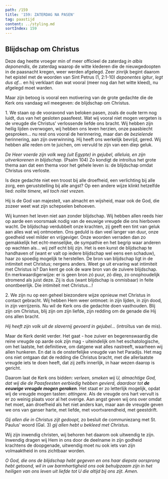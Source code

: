 ```yaml
---
path: /159
title: '159: ZATERDAG NA PASEN'
tag: paastijd
content: ../styling.md
sortIndex: 159
---
```


## Blijdschap om Christus

Deze dag heette vroeger min of meer officieel de zaterdag _in albis deponendis_, de zaterdag waarop de witte klederen die de nieuwgedoopten in de paasnacht kregen, weer werden afgelegd. Zeer zinrijk begint daarom het epistel met de woorden van Sint Petrus (1, 2:1-10) _deponentes igitur_, _legt dus af..._ en hij verklaart dan wat vooral (meer nog dan het witte kleed), nu afgelegd moet warden.

Maar zijn betoog is vooral een motivering van de grote gedachte die de Kerk ons vandaag wil meegeven: de blijdschap om Christus.

1\. We staan op de vooravond van beloken pasen, zoals de oude term nog luidt, dus van het gesloten paasfeest. Wat wij vooral niet mogen vergeten is de vreugde die Christus' verlossende liefde ons bracht. Wij hebben zijn heilig lijden overwogen, wij hebben ons leven herzien, onze paasbiecht gesproken... nu rest ons vooral de herinnering, maar dan de _bezielende_ herinnering, aan zijn overwinning. Hij heeft ons werkelijk bevrijd, gered. Wij hebben alle reden om te juichen, om vervuld te zijn van een diep geluk.

_De Heer voerde zijn volk weg (uit Egypte) in gejubel, alleluia, en zijn uitverkorenen in blijdschap._ (Psalm 104) Zo kondigt de introïtus het grote thema aan dat een thema voor het gehele leven is: de blijdschap omdat Christus ons verloste.

Is deze gedachte niet een troost bij alle droefheid, een verlichting bij alle zorg, een geruststelling bij alle angst? Op een andere wijze klinkt hetzelfde lied: _nolite timere_, _wil toch niet vrezen_.

Hij is de God van majesteit, van almacht en wijsheid, maar ook de God, die zozeer weet wat zijn schepselen behoeven.

Wij kunnen het leven niet aan zonder blijdschap. Wij hebben allen reeds hier op aarde een voorsmaak nodig van de eeuwige vreugde die ons hierboven wacht. De blijdschap verdubbelt onze krachten, zij geeft een tint van geluk aan alles wat wij ontmoeten. Ons geduld is dan veel langer van duur, onze goedheid veel milder en vrijgeviger. Onze woorden verraden dan zo gemakkelijk het echt-menselijke, de sympathie en het begrip waar anderen op wachten als... wij zelf echt blij zijn. Het is een kunst de blijdschap te handhaven of (want er valt op iedere blijdschap wel eens een schaduw), haar zo spoedig mogelijk te herstellen. De bron van blijdschap ligt in de intimiteit met Christus; nergens anders. Weet ge uit ervaring wat intimiteit met Christus is? Dan kent ge ook de ware bron van de zuivere blijdschap. En merkwaardigerwijze: er is geen bron zó puur, zó diep, zo onophoudelijk stromend als juist deze. Zij is dus (want blijdschap is onmisbaar) in feite onontbeerlijk. Die intimiteit met Christus...!

2\. We zijn nu op een geheel biezondere wijze opnieuw met Christus in contact gebracht. Wij hebben Hem weer ontmoet: in zijn lijden, in zijn dood, in zijn verrijzenis. Nu wil de Kerk ons die gedachte doen vasthouden. Blij zijn om Christus, blij zijn om zijn liefde, zijn redding om de genade die Hij ons allen bracht.

_Hij heeft zijn volk uit de slavernij gevoerd in gejubel..._ (introïtus van de mis).

Maar de Kerk denkt verder. Het gaat - hoe zuiver en begerenswaardig die reine vreugde op aarde ook zijn mag - uiteindelijk om het eschatologische, om het laatste, het definitieve, om datgene wat alles nastreeft, waarheen wij allen hunkeren. En dat is de onsterfelijke vreugde van het Paradijs. Het mag ons niet ontgaan dat de redding die Christus bracht, met die allerlaatste vreugde iets te doen heeft, dat zij zelfs innerlijk, in haar wezen daarop is gericht.

Daarom laat de Kerk ons bidden: _verleen, smeken wij U, almachtige God, dat wij die de Paasfeesten eerbiedig hebben gevierd, daardoor tot __de eeuwige vreugde mogen geraken__._ Het staat er zo letterlijk mogelijk, opdat wij de vreugde mogen tasten: _attingere_. Als de vreugde ons hart vervult is er zo weinig plaats voor al het overige. Aan angst geven wij ons over omdat het moet, aan droefheid als het niet anders kan, maar aan de vreugde geven we ons van ganser harte, met liefde, met voortvarendheid, met geestdrift.

_Gij allen die in Christus zijt gedoopt,_ zo besluit de communiezang met St. Paulus' woord (Gal. 3) _gij allen hebt u bekleed met Christus_.

Wij zijn inwendig christen, wij behoren het daarom ook uitwendig te zijn. Inwendig dragen wij Hem in ons door de deelname in zijn godheid krachtens de doopgenade, uitwendig moet nu ook iets van zijn volmaaktheid in ons zichtbaar worden.

_O God, die ons de blijdschap hebt gegeven en ons haar diepste oorsprong hebt getoond, wil in uw barmhartigheid ons ook behulpzaam zijn in het heiligen van ons leven uit liefde tot U die altijd bij ons zijt. Amen._
